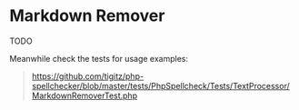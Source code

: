 # Markdown Remover
TODO

Meanwhile check the tests for usage examples:
> https://github.com/tigitz/php-spellchecker/blob/master/tests/PhpSpellcheck/Tests/TextProcessor/MarkdownRemoverTest.php
